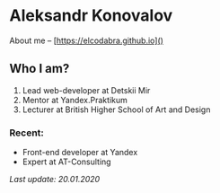 # Aleksandr Konovalov 
About me – [https://elcodabra.github.io]()

## Who I am?

1) Lead web-developer at Detskii Mir
2) Mentor at Yandex.Praktikum
3) Lecturer at British Higher School of Art and Design

### Recent:
- Front-end developer at Yandex
- Expert at AT-Consulting

_Last update: 20.01.2020_
